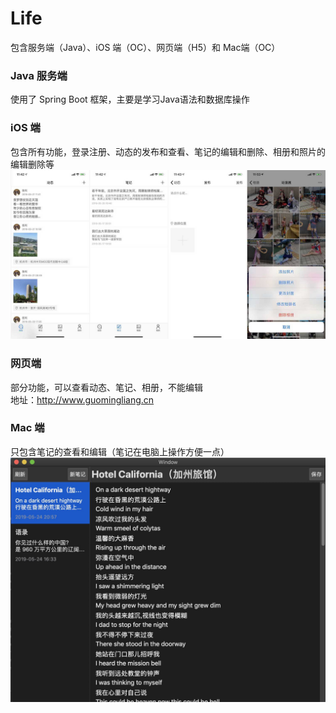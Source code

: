 # Life
包含服务端（Java）、iOS 端（OC）、网页端（H5）和 Mac端（OC）

### Java 服务端
使用了 Spring Boot 框架，主要是学习Java语法和数据库操作

### iOS 端
包含所有功能，登录注册、动态的发布和查看、笔记的编辑和删除、相册和照片的编辑删除等
![](https://github.com/misslove1015/DemoPictures/blob/master/Life-iOS.jpg)

### 网页端
部分功能，可以查看动态、笔记、相册，不能编辑  
地址：http://www.guomingliang.cn

### Mac 端
只包含笔记的查看和编辑（笔记在电脑上操作方便一点）
![](https://github.com/misslove1015/DemoPictures/blob/master/Life-Mac.jpg)
